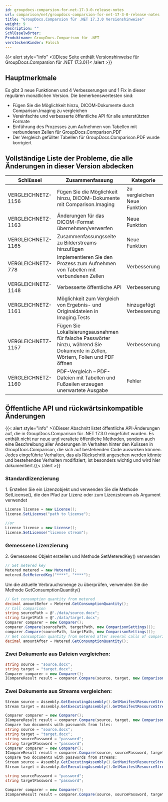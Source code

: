 ```yaml
---
id: groupdocs-comparsion-for-net-17-3-0-release-notes
url: comparison/net/groupdocs-comparsion-for-net-17-3-0-release-notes
title: "GroupDocs.Comparsion für .NET 17.3.0 Versionshinweise"
weight: 9
description: ""
Schlüsselwörter:
Produktname: GroupDocs.Comparison für .NET
versteckenKinder: Falsch
---
```

{{< alert style="info" >}}Diese Seite enthält Versionshinweise für GroupDocs.Comparsion für .NET 17.3.0{{< /alert >}}

## Hauptmerkmale

Es gibt 3 neue Funktionen und 4 Verbesserungen und 1 Fix in dieser regulären monatlichen Version. Die bemerkenswertesten sind:

* Fügen Sie die Möglichkeit hinzu, DICOM-Dokumente durch Comparison.Imaging zu vergleichen
* Vereinfachte und verbesserte öffentliche API für alle unterstützten Formate
* Einführung des Prozesses zum Aufnehmen von Tabellen mit verbundenen Zellen für GroupDocs.Comparison.PDF
* Der Vergleich gefüllter Tabellen für GroupDocs.Comparison.PDF wurde korrigiert

## Vollständige Liste der Probleme, die alle Änderungen in dieser Version abdecken

| Schlüssel | Zusammenfassung | Kategorie |
| --- | --- | --- |
| VERGLEICHNETZ-1156 | Fügen Sie die Möglichkeit hinzu, DICOM-Dokumente mit Comparison.Imaging | zu vergleichen Neue Funktion |
| VERGLEICHNETZ-1163 | Änderungen für das DICOM-Format übernehmen/verwerfen | Neue Funktion |
| VERGLEICHNETZ-1165 | Zusammenfassungsseite zu Bilderstreams hinzufügen | Neue Funktion |
| VERGLEICHNETZ-778 | Implementieren Sie den Prozess zum Aufnehmen von Tabellen mit verbundenen Zellen | Verbesserung |
| VERGLEICHNETZ-1148 | Verbesserte öffentliche API | Verbesserung |
| VERGLEICHNETZ-1161 | Möglichkeit zum Vergleich von Ergebnis- und Originaldateien in Imaging.Tests | hinzugefügt Verbesserung |
| VERGLEICHNETZ-1157 | Fügen Sie Lokalisierungsausnahmen für falsche Passwörter hinzu, während Sie Dokumente in Zellen, Wörtern, Folien und PDF öffnen | Verbesserung |
| VERGLEICHNETZ-1160 | PDF-Vergleich – PDF-Dateien mit Tabellen und Fußzeilen erzeugen unerwartete Ausgabe | Fehler |

## Öffentliche API und rückwärtsinkompatible Änderungen

{{< alert style="info" >}}Dieser Abschnitt listet öffentliche API-Änderungen auf, die in GroupDocs.Comparison für .NET 17.3.0 eingeführt wurden. Es enthält nicht nur neue und veraltete öffentliche Methoden, sondern auch eine Beschreibung aller Änderungen im Verhalten hinter den Kulissen in GroupDocs.Comparison, die sich auf bestehenden Code auswirken können. Jedes eingeführte Verhalten, das als Rückschritt angesehen werden könnte und bestehendes Verhalten modifiziert, ist besonders wichtig und wird hier dokumentiert.{{< /alert >}}

### Standardlizenzierung

1\. Erstellen Sie ein Lizenzobjekt und verwenden Sie die Methode SetLicense(), die den Pfad zur Lizenz oder zum Lizenzstream als Argument verwendet

```csharp
License license = new License();
license.SetLicense("path to license");

//or
License license = new License();
license.SetLicense("license stream");
```

### Gemessene Lizenzierung

2\. Gemessenes Objekt erstellen und Methode SetMeteredKey() verwenden

```csharp
// Set metered key
Metered metered = new Metered();
metered.SetMeteredKey("****", "****");
```

Um die aktuelle Verbrauchsmenge zu überprüfen, verwenden Sie die Methode GetConsumptionQuantity()

```csharp
// Get consumption quantity from metered
decimal amountBefor = Metered.GetConsumptionQuantity();
// Call comparison
string sourcePath = @"./data/source.docx";
string targetPath = @"./data/target.docx";
Comparer comparer = new Comparer();
comparer.Compare(sourcePath, targetPath, new ComparisonSettings());
comparer.Compare(sourcePath, targetPath, new ComparisonSettings());
// Get consumption quantity from metered after several calls of comparison
decimal amountAfter = Metered.GetConsumptionQuantity();
```

### Zwei Dokumente aus Dateien vergleichen:

```csharp
string source = "source.docx";
string target = "target.docx";
Comparer comparer = new Comparer();
ICompareResult result = comparer.Compare(source, target, new ComparisonSettings());
```

### Zwei Dokumente aus Streams vergleichen:

```csharp
Stream source = Assembly.GetExecutingAssembly().GetManifestResourceStream("source.docx");
Stream target = Assembly.GetExecutingAssembly().GetManifestResourceStream("target.docx");

Comparer comparer = new Comparer();
ICompareResult result = comparer.Compare(source, target, new ComparisonSettings());
Compare two documents with passwords from files:
string source = "source.docx";
string target = "target.docx";
string sourcePassword = "password";
string targetPassword = "password";
Comparer comparer = new Comparer();
ICompareResult result = comparer.Compare(source, sourcePassword, target, targetPassword, new ComparisonSettings());
Compare two documents with passwords from streams:
Stream source = Assembly.GetExecutingAssembly().GetManifestResourceStream("source.docx");
Stream target = Assembly.GetExecutingAssembly().GetManifestResourceStream("target.docx");

string sourcePassword = "password";
string targetPassword = "password";

Comparer comparer = new Comparer();
ICompareResult result = comparer.Compare(source, sourcePassword, target, targetPassword, new ComparisonSettings());
```

